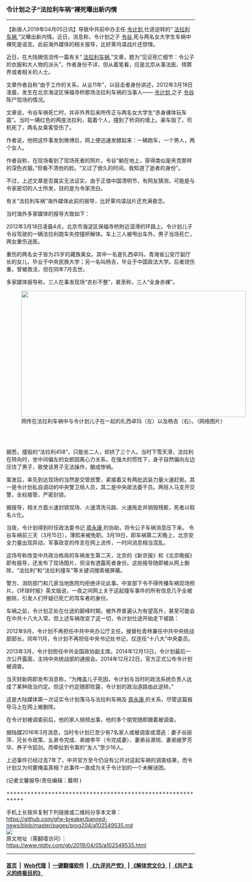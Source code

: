 ### 令计划之子“法拉利车祸”裸死曝出新内情
------------------------

<div class="post_content" itemprop="articleBody">
 <p>
  【新唐人2019年04月05日讯】导致中共前中办主任
  <a href="https://www.ntdtv.com/gb/令计划.htm">
   令计划
  </a>
  仕途逆转的“
  <a href="https://www.ntdtv.com/gb/法拉利车祸.htm">
   法拉利车祸
  </a>
  ”又曝出新内情。近日，消息称，令计划之子
  <a href="https://www.ntdtv.com/gb/令谷.htm">
   令谷
  </a>
  死与两名女大学生车祸中裸死是谣言。此前海外媒体的相关报导，比好莱坞谍战片还惊悚。
 </p>
 <p>
  近日，在大陆微信流传一篇有关“
  <a href="https://www.ntdtv.com/gb/法拉利车祸.htm">
   法拉利车祸
  </a>
  ”文章，题为“见证死亡细节：令公子的衣服和大人物的派头”，作者身份不详，但从着笔看，应是北京从事法医、殡葬界或者相关的人士。
 </p>
 <p>
  文章作者自称“由于工作的关系，从业11年”，以目击者身份讲述，2012年3月18日凌晨，发生在北京海淀区保福寺桥那场法拉利车祸的当事人——
  <a href="https://www.ntdtv.com/gb/令计划.htm">
   令计划
  </a>
  之子
  <a href="https://www.ntdtv.com/gb/令谷.htm">
   令谷
  </a>
  陈尸现场的情况。
 </p>
 <p>
  文章说，令谷车祸死亡时，并非外界后来所传正与两名女大学生“赤身祼体玩车震”。当时一辆红色的两座法拉利，载着个人，撞到了桥洞的墙上。豪车毁了，司机死了，两名女乘客受伤了。
 </p>
 <p>
  作者说，他把这件事发到微博后，网上便迅速发酵起来：一辆跑车，一个男人，两个女人。
 </p>
 <p>
  作者自称，在现场看到了现场死者的照片，令谷“躺在地上，穿得类似是夹克那样的深色衣服。”但看不清他的脸。“又过了很久的时间，我知道了逝者的身份”。
 </p>
 <p>
  不过，上述文章是否属实无法证实，由于正值中国清明节，有网友猜测，可能是与令家密切的人士所发，目的是为令家洗白。
 </p>
 <p>
  有关“法拉利车祸”海外媒体此前的报导，比好莱坞谍战片还充满悬念。
 </p>
 <p>
  当时海外多家媒体的报导大致如下：
 </p>
 <p>
  2012年3月18日凌晨4点，北京市海淀区保福寺桥附近湿滑的环路上。令计划儿子令谷驾驶的一辆法拉利跑车失控撞桥解体。车上三人被甩出车外，男子当场死亡，两女重伤送医。
 </p>
 <p>
  重伤的两名女子皆为25岁的藏族美女。其中一名是扎西卓玛，青海省公安厅副厅长的女儿，毕业于中央民族大学；另一名叫杨吉，毕业于中国政法大学。后者烧伤重，曾被救活，但在同年7月去世。
 </p>
 <p>
  多家媒体报导称，三人在事发现场“衣衫不整”，甚至称，三人“全身赤裸”。
 </p>
 <figure class="wp-caption alignnone" id="attachment_102549551" style="width: 600px">
  <a href="https://www.ntdtv.com/assets/uploads/2019/04/1412252134242737-600x450.jpg">
   <img alt="" class="size-medium wp-image-102549551" height="337" src="https://www.ntdtv.com/assets/uploads/2019/04/1412252134242737-600x450-600x337.jpg" width="600"/>
  </a>
  <br/><figcaption class="wp-caption-text">
   网传在法拉利车祸中与令计划儿子在一起的扎西卓玛（左）以及杨吉（右）。（网络图片）
  </figcaption><br/>
 </figure><br/>
 <p>
  据悉，撞毁的“法拉利458”，只能坐二人，却挤了三个人。当时下雪天滑，法拉利在转向时，坐中间偏左的女郎因离心力关系，在强大的惯性下，身子自然偏向左边压住了男子，致使该男子无法操作，酿成惨祸。
 </p>
 <p>
  案发后，率先到达现场的当然是交管民警，紧接着又有两批武装力量火速赶抵。其一是令计划私自调动的中央警卫局人员，其二是中央政法委干员。两班人马支开交警，全权接管，严密封锁。
 </p>
 <p>
  据报导，相关方面火速封锁现场、火速清洗马路、火速拖走并销毁残骸，死者以假名火化。
 </p>
 <p>
  当夜，令计划得到时任政法委书记
  <a href="https://www.ntdtv.com/gb/周永康.htm">
   周永康
  </a>
  的协助，将令公子车祸消息压下来。 令谷车祸前三天（3月15日），薄熙来被免职。3月19日，即车祸第二天晚上，北京安全力量出现异动，军事政变的传言在网上流传，一时间消息相当混乱。
 </p>
 <p>
  这场号称改变中共政治格局的车祸发生第二天，北京的《新京报》和《北京晚报》即有报导，还发布了现场图片，但没有透露死者身份。这些报导随即被从网上删除，“法拉利”和“法拉利撞车”等关键词搜索被屏蔽。
 </p>
 <p>
  警方、消防部门和几家当地医院均拒绝评论此事。中宣部下令不得传播车祸现场照片。《环球时报》英文版说，一夜之间网上关于这起撞车事件的所有信息几乎全被删除，引发人们怀疑已死亡的驾车者的身份。
 </p>
 <p>
  车祸之前，令计划正处在仕途的巅峰时期，被外界普遍认为有望高升，甚至可能会在中共十八大入常。但上述车祸改变了这一切，令计划仕途开始走下坡路：
 </p>
 <p>
  2012年9月，令计划不再担任中共中央办公厅主任，接替杜青林兼任中共中央统战部部长。同年11月，令计划不再担任中央书记处书记，仅连任“十八大”中央委员。
 </p>
 <p>
  2013年3月，令计划担任中共全国政协副主席。2014年12月13日，令计划最后一次公开露面，主持中央统战部的通报会。2014年12月22日，官方正式公布令计划被调查。
 </p>
 <p>
  当天财新网即发布消息称，“为掩盖儿子死因，令计划与当时的政法系统负责人达成了某种政治约定。但这个约定随即败露，令计划的政治道路由此逆转。”
 </p>
 <p>
  这是大陆媒体第一次证实令计划落马与法拉利车祸及
  <a href="https://www.ntdtv.com/gb/周永康.htm">
   周永康
  </a>
  的关系，尽管这篇报导马上在网上被删除。
 </p>
 <p>
  在令计划被调查前后，他的家人频频出事，他的多个朋党随即跟着被调查。
 </p>
 <p>
  据陆媒2016年3月消息，当时令计划已至少有7名家人或被调查或潜逃：妻子谷丽萍、兄长令政策、幺弟令完成、弟媳李平（令完成妻）、妻弟谷源旭、妻弟媳罗芳华、养子令狐剑。而牵扯到令案的“友人”至少16人。
 </p>
 <p>
  上述事件已经过去7年了，中共官方至今仍没有公开对这起车祸的调查结果，而令计划又为何要掩盖真相？此事件一直成为关于令计划的一个未解谜团。
 </p>
 <p>
  (记者文馨报导/责任编辑：戴明 )
 </p>
 <div class="single_ad">
 </div>
</div>

+++++++++++++++++++++++++++++++++++++++++++++++++++++++++++<br/><br/>
手机上长按并复制下列链接或二维码分享本文章：<br/>
https://github.com/gfw-breaker/banned-news/blob/master/pages/prog204/a102549535.md <br/>
<a href='https://github.com/gfw-breaker/banned-news/blob/master/pages/prog204/a102549535.md'><img src='https://github.com/gfw-breaker/banned-news/blob/master/pages/prog204/a102549535.md.png'/></a> <br/>
原文地址（需翻墙访问）：https://www.ntdtv.com/gb/2019/04/05/a102549535.html


------------------------
#### [首页](https://github.com/gfw-breaker/banned-news/blob/master/README.md) &nbsp;|&nbsp; [Web代理](https://github.com/labour-camp/helloworld) &nbsp;|&nbsp; [一键翻墙软件](https://github.com/gfw-breaker/nogfw/blob/master/README.md) &nbsp;| [《九评共产党》](https://github.com/gfw-breaker/9ping.md/blob/master/README.md#九评之一评共产党是什么) | [《解体党文化》](https://github.com/gfw-breaker/jtdwh.md/blob/master/README.md) | [《共产主义的终极目的》](https://github.com/gfw-breaker/gczydzjmd.md/blob/master/README.md)

